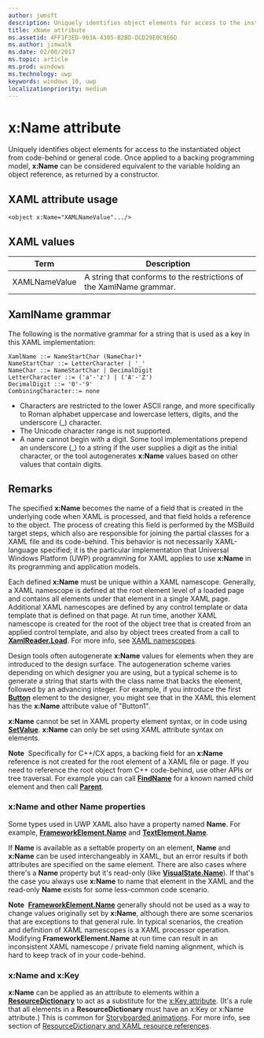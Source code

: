 ```yaml
---
author: jwmsft
description: Uniquely identifies object elements for access to the instantiated object from code-behind or general code.
title: xName attribute
ms.assetid: 4FF1F3ED-903A-4305-B2BD-DCD29E0C9E6D
ms.author: jimwalk
ms.date: 02/08/2017
ms.topic: article
ms.prod: windows
ms.technology: uwp
keywords: windows 10, uwp
localizationpriority: medium
---
```


# x:Name attribute


Uniquely identifies object elements for access to the instantiated object from code-behind or general code. Once applied to a backing programming model, **x:Name** can be considered equivalent to the variable holding an object reference, as returned by a constructor.

## XAML attribute usage

``` syntax
<object x:Name="XAMLNameValue".../>
```

## XAML values

| Term | Description |
|------|-------------|
| XAMLNameValue | A string that conforms to the restrictions of the XamlName grammar. |

##  XamlName grammar

The following is the normative grammar for a string that is used as a key in this XAML implementation:

``` syntax
XamlName ::= NameStartChar (NameChar)*
NameStartChar ::= LetterCharacter | '_'
NameChar ::= NameStartChar | DecimalDigit
LetterCharacter ::= ('a'-'z') | ('A'-'Z')
DecimalDigit ::= '0'-'9'
CombiningCharacter::= none
```

-   Characters are restricted to the lower ASCII range, and more specifically to Roman alphabet uppercase and lowercase letters, digits, and the underscore (\_) character.
-   The Unicode character range is not supported.
-   A name cannot begin with a digit. Some tool implementations prepend an underscore (\_) to a string if the user supplies a digit as the initial character, or the tool autogenerates **x:Name** values based on other values that contain digits.

## Remarks

The specified **x:Name** becomes the name of a field that is created in the underlying code when XAML is processed, and that field holds a reference to the object. The process of creating this field is performed by the MSBuild target steps, which also are responsible for joining the partial classes for a XAML file and its code-behind. This behavior is not necessarily XAML-language specified; it is the particular implementation that Universal Windows Platform (UWP) programming for XAML applies to use **x:Name** in its programming and application models.

Each defined **x:Name** must be unique within a XAML namescope. Generally, a XAML namescope is defined at the root element level of a loaded page and contains all elements under that element in a single XAML page. Additional XAML namescopes are defined by any control template or data template that is defined on that page. At run time, another XAML namescope is created for the root of the object tree that is created from an applied control template, and also by object trees created from a call to [**XamlReader.Load**](https://msdn.microsoft.com/library/windows/apps/br228048). For more info, see [XAML namescopes](xaml-namescopes.md).

Design tools often autogenerate **x:Name** values for elements when they are introduced to the design surface. The autogeneration scheme varies depending on which designer you are using, but a typical scheme is to generate a string that starts with the class name that backs the element, followed by an advancing integer. For example, if you introduce the first [**Button**](https://msdn.microsoft.com/library/windows/apps/br209265) element to the designer, you might see that in the XAML this element has the **x:Name** attribute value of "Button1".

**x:Name** cannot be set in XAML property element syntax, or in code using [**SetValue**](https://msdn.microsoft.com/library/windows/apps/br242361). **x:Name** can only be set using XAML attribute syntax on elements.

**Note**  Specifically for C++/CX apps, a backing field for an **x:Name** reference is not created for the root element of a XAML file or page. If you need to reference the root object from C++ code-behind, use other APIs or tree traversal. For example you can call [**FindName**](https://msdn.microsoft.com/library/windows/apps/br208715) for a known named child element and then call [**Parent**](https://msdn.microsoft.com/library/windows/apps/br208739).

### x:Name and other Name properties

Some types used in UWP XAML also have a property named **Name**. For example, [**FrameworkElement.Name**](https://msdn.microsoft.com/library/windows/apps/br208735) and [**TextElement.Name**](https://msdn.microsoft.com/library/windows/apps/hh702125).

If **Name** is available as a settable property on an element, **Name** and **x:Name** can be used interchangeably in XAML, but an error results if both attributes are specified on the same element. There are also cases where there's a **Name** property but it's read-only (like [**VisualState.Name**](https://msdn.microsoft.com/library/windows/apps/br209031)). If that's the case you always use **x:Name** to name that element in the XAML and the read-only **Name** exists for some less-common code scenario.

**Note**  [**FrameworkElement.Name**](https://msdn.microsoft.com/library/windows/apps/br208735) generally should not be used as a way to change values originally set by **x:Name**, although there are some scenarios that are exceptions to that general rule. In typical scenarios, the creation and definition of XAML namescopes is a XAML processor operation. Modifying **FrameworkElement.Name** at run time can result in an inconsistent XAML namescope / private field naming alignment, which is hard to keep track of in your code-behind.

### x:Name and x:Key

**x:Name** can be applied as an attribute to elements within a [**ResourceDictionary**](https://msdn.microsoft.com/library/windows/apps/br208794) to act as a substitute for the [x:Key attribute](x-key-attribute.md). (It's a rule that all elements in a **ResourceDictionary** must have an x:Key or x:Name attribute.) This is common for [Storyboarded animations](https://msdn.microsoft.com/library/windows/apps/mt187354). For more info, see section of [ResourceDictionary and XAML resource references](https://msdn.microsoft.com/library/windows/apps/mt187273).

